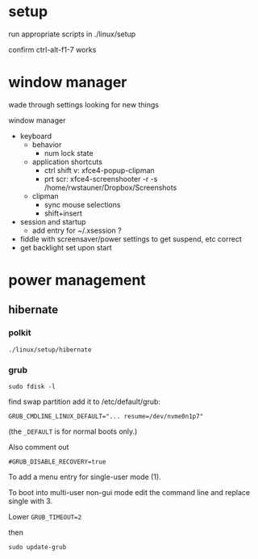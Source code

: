 # setup

run appropriate scripts in ./linux/setup

confirm ctrl-alt-f1-7 works

# window manager

wade through settings looking for new things

window manager
- keyboard
  - behavior
    - num lock state
  - application shortcuts
    - ctrl shift v: xfce4-popup-clipman
    - prt scr: xfce4-screenshooter -r -s /home/rwstauner/Dropbox/Screenshots
  - clipman
    - sync mouse selections
    - shift+insert
- session and startup
  - add entry for ~/.xsession ?
- fiddle with screensaver/power settings to get suspend, etc correct
- get backlight set upon start

# power management

## hibernate

### polkit

    ./linux/setup/hibernate

### grub

    sudo fdisk -l

find swap partition
add it to /etc/default/grub:

    GRUB_CMDLINE_LINUX_DEFAULT="... resume=/dev/nvme0n1p7"

(the `_DEFAULT` is for normal boots only.)

Also comment out

    #GRUB_DISABLE_RECOVERY=true

To add a menu entry for single-user mode (1).

To boot into multi-user non-gui mode edit the command line and replace single
with 3.

Lower `GRUB_TIMEOUT=2`

then

    sudo update-grub
